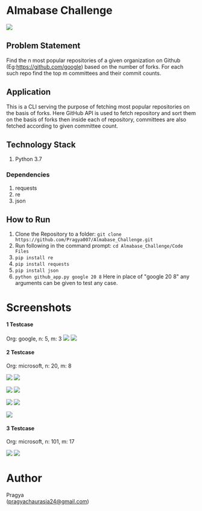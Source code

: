 # Almabase Challenge
![](https://github.com/Pragya007/Almabase_Challenge/blob/main/Screenshots/logo.jpg)

## Problem Statement
Find the n most popular repositories of a given organization on Github (Eg:https://github.com/google) based on the number of forks. For each such repo find the top m committees and their commit counts. 

## Application
This is a CLI serving the purpose of fetching most popular repositories on the basis of forks. Here GitHub API is used to fetch repository and sort them on the basis of forks then inside each of repository, committees are also fetched according to given committee count.



## Technology Stack

 1.  Python 3.7

### Dependencies

1. requests
2. re
3. json

## How to Run
1. Clone the Repository to a folder: ```git clone https://github.com/Pragya007/Almabase_Challenge.git```
2. Run following in the command prompt: ```cd Almabase_Challenge/Code Files```
3. ```pip install re```
4. ```pip install requests```
5. ```pip install json```
6. ```python github_app.py google 20 8``` Here in place of "google 20 8" any arguments can be given to test any case.



# Screenshots

#### 1 Testcase
Org: google, n: 5, m: 3
![](https://github.com/Pragya007/Almabase_Challenge/blob/main/Screenshots/1.png)
![](https://github.com/Pragya007/Almabase_Challenge/blob/main/Screenshots/2.png)

#### 2 Testcase
Org: microsoft, n: 20, m: 8

![](https://github.com/Pragya007/Almabase_Challenge/blob/main/Screenshots/3.png)
![](https://github.com/Pragya007/Almabase_Challenge/blob/main/Screenshots/4.png)

![](https://github.com/Pragya007/Almabase_Challenge/blob/main/Screenshots/5.png)
![](https://github.com/Pragya007/Almabase_Challenge/blob/main/Screenshots/6.png)

![](https://github.com/Pragya007/Almabase_Challenge/blob/main/Screenshots/7.png)
![](https://github.com/Pragya007/Almabase_Challenge/blob/main/Screenshots/8.png)

![](https://github.com/Pragya007/Almabase_Challenge/blob/main/Screenshots/9.png)

#### 3 Testcase
Org: microsoft, n: 101, m: 17

![](https://github.com/Pragya007/Almabase_Challenge/blob/main/Screenshots/10.png)
![](https://github.com/Pragya007/Almabase_Challenge/blob/main/Screenshots/11.png)

# Author
Pragya  
(pragyachaurasia24@gmail.com)
